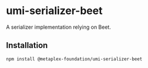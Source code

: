 # umi-serializer-beet

A serializer implementation relying on Beet.

## Installation

```sh
npm install @metaplex-foundation/umi-serializer-beet
```

